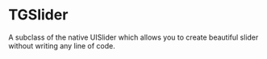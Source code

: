 # TGSlider
A subclass of the native UISlider which allows you to create beautiful slider without writing any line of code.
